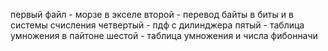 первый файл - морзе в экселе
второй - перевод байты в биты и  в системы счисления
четвертый - пдф с дилинджера
пятый - таблица умножения в пайтоне
шестой - таблица умножения и числа фибонначи

